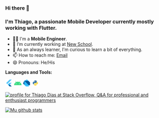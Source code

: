 ### Hi there 👋

### I'm Thiago, a passionate Mobile Developer currently mostly working with Flutter.

- 👨‍💻  I'm a **Mobile Engineer**.
- 🔭  I’m currently working at [New School](https://apps.apple.com/br/app/new-school/id1503840666).
- 📖  As an always learner, I'm curious to learn a bit of everything.
- 📫  How to reach me: [Email](mailto:thiagodias.contact@gmail.com)
- 😄  Pronouns: He/His

**Languages and Tools:**  

<code><img height="24" src="https://raw.githubusercontent.com/github/explore/80688e429a7d4ef2fca1e82350fe8e3517d3494d/topics/flutter/flutter.png"></code>
<code><img height="24" src="https://raw.githubusercontent.com/github/explore/80688e429a7d4ef2fca1e82350fe8e3517d3494d/topics/android/android.png"></code>
<code><img height="24" src="https://raw.githubusercontent.com/github/explore/80688e429a7d4ef2fca1e82350fe8e3517d3494d/topics/dart/dart.png"></code>
<code><img height="24" src="https://raw.githubusercontent.com/github/explore/80688e429a7d4ef2fca1e82350fe8e3517d3494d/topics/python/python.png"></code>

<a href="https://stackoverflow.com/users/6919963/miguel-ruivo"><img src="https://stackoverflow.com/users/flair/23261274.png?theme=dark" width="208" height="58" alt="profile for Thiago Dias at Stack Overflow, Q&amp;A for professional and enthusiast programmers" title="profile for Thiago Dias at Stack Overflow, Q&amp;A for professional and enthusiast programmers"></a>


[![Mu github stats](https://github-readme-stats.vercel.app/api?username=thiago-dsd&count_private=true&theme=buefy&show_icons=true)](https://github.com/thiago-dsd)
